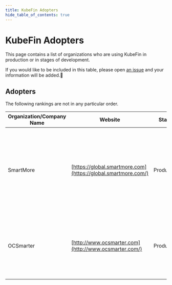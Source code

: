 ```yaml
---
title: KubeFin Adopters
hide_table_of_contents: true
---
```


# KubeFin Adopters

This page contains a list of organizations who are using KubeFin in production or in stages of development.

If you would like to be included in this table, please open [an issue](https://github.com/kubefin/community/issues/new) and your information will be added.💖

## Adopters

The following rankings are not in any particular order.

| Organization/Company Name |                              Website                              |   Status   |                                                 Usage Scenario                                                 |
| ------------------------- | ----------------------------------------------------------------- | ---------- | -------------------------------------------------------------------------------------------------------------- |
| SmartMore                 | [https://global.smartmore.com](https://global.smartmore.com/)    | Production | Build a multi-user, multi-cluster resource billing system within the company using KubeFin.                    |
| OCSmarter                 | [http://www.ocsmarter.com](http://www.ocsmarter.com/)            | Production | Obtain cost insights for Azure and Aliyun K8s clusters via KubeFin.                    |
